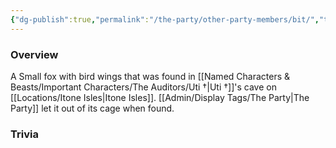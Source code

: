 ```yaml
---
{"dg-publish":true,"permalink":"/the-party/other-party-members/bit/","tags":["NPC"],"noteIcon":"","created":"2024-12-23T17:28:39.368+00:00","updated":"2024-12-23T18:16:13.207+00:00"}
---
```


### Overview
A Small fox with bird wings that was found in [[Named Characters & Beasts/Important Characters/The Auditors/Uti †\|Uti †]]'s cave on [[Locations/Itone Isles\|Itone Isles]]. [[Admin/Display Tags/The Party\|The Party]] let it out of its cage when found. 

### Trivia